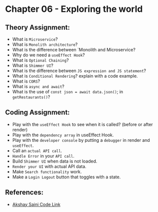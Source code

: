 # Chapter 06 - Exploring the world


## Theory Assignment:
- What is `Microservice`?
- What is `Monolith architecture`?
- What is the difference between `Monolith and Microservice?
- Why do we need a `useEffect Hook`?
- What is `Optional Chaining`?
- What is `Shimmer UI`?
- What is the difference between `JS expression and JS statement`?
- What is `Conditional Rendering`? explain with a code example.
- What is `CORS`?
- What is `async and await`?
- What is the use of `const json = await data.json()`; in `getRestaurants()`?

## Coding Assignment:
- Play with the `useEffect Hook` to see when it is called? (before or after render)
- Play with the `dependency array` in useEffect Hook.
- Play with the `developer console` by putting a `debugger` in render and `useEffect`.
- Call an `actual API call`.
- `Handle Error` in your `API call`.
- Build `Shimmer UI` when data is not loaded.
- `Render your UI` with actual API data.
- Make `Search functionality` work.
- Make a `Login Logout` button that toggles with a state.


## References:
- [Akshay Saini Code Link](https://bitbucket.org/namastedev/namaste-react-live/src/master/)